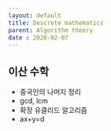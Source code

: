 ```yaml
---
layout: default
title: Descrete mathematics
parent: Algorithm theory
date : 2020-02-07
---
```


## 이산 수학

- 중국인의 나머지 정리
- gcd, lcm
- 확장 유클리드 알고리즘
- ax+y=d
